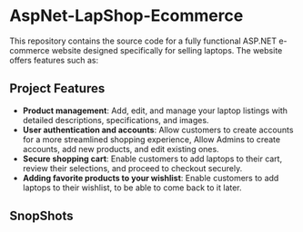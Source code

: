 # AspNet-LapShop-Ecommerce

This repository contains the source code for a fully functional ASP.NET e-commerce website designed specifically for selling laptops.
The website offers features such as:

## Project Features
- **Product management**: Add, edit, and manage your laptop listings with detailed descriptions, specifications, and images.
- **User authentication and accounts**: Allow customers to create accounts for a more streamlined shopping experience,
Allow Admins to create accounts, add new products, and edit existing ones.
- **Secure shopping cart**: Enable customers to add laptops to their cart, review their selections, and proceed to checkout securely.
- **Adding favorite products to your wishlist**: Enable customers to add laptops to their wishlist, to be able to come back to it later.

## SnopShots

